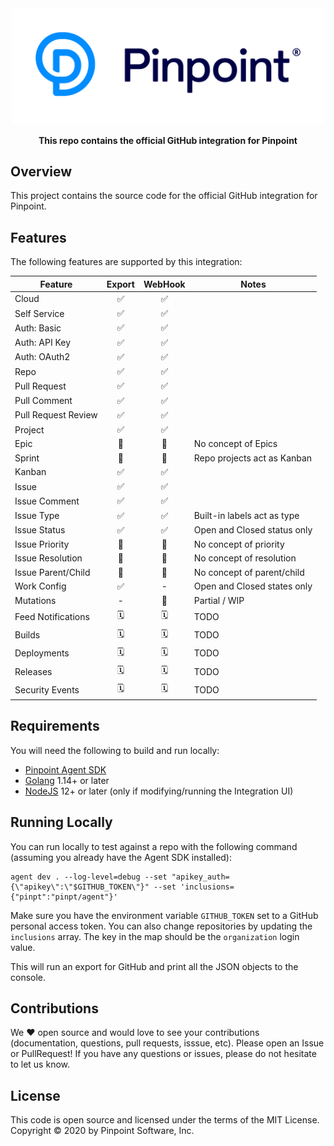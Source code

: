 <div align="center">
	<img width="500" src=".github/logo.svg" alt="pinpt-logo">
</div>

<p align="center" color="#6a737d">
	<strong>This repo contains the official GitHub integration for Pinpoint</strong>
</p>


## Overview

This project contains the source code for the official GitHub integration for Pinpoint.

## Features

The following features are supported by this integration:

| Feature             | Export | WebHook | Notes                         |
|---------------------|:------:|:-------:|-------------------------------|
| Cloud               |   ✅   |    ✅   |                              |
| Self Service        |   ✅   |    ✅   |                              |
| Auth: Basic         |   ✅   |    ✅   |                              |
| Auth: API Key       |   ✅   |    ✅   |                              |
| Auth: OAuth2        |   ✅   |    ✅   |                              |
| Repo                |   ✅   |    ✅   |                              |
| Pull Request        |   ✅   |    ✅   |                              |
| Pull Comment        |   ✅   |    ✅   |                              |
| Pull Request Review |   ✅   |    ✅   |                              |
| Project             |   ✅   |    ✅   |                              |
| Epic                |   🛑   |    🛑   | No concept of Epics          |
| Sprint              |   🛑   |    🛑   | Repo projects act as Kanban  |
| Kanban              |   ✅   |    ✅   |                              |
| Issue               |   ✅   |    ✅   |                              |
| Issue Comment       |   ✅   |    ✅   |                              |
| Issue Type          |   ✅   |    ✅   | Built-in labels act as type  |
| Issue Status        |   ✅   |    ✅   | Open and Closed status only  |
| Issue Priority      |   🛑   |    🛑   | No concept of priority       |
| Issue Resolution    |   🛑   |    🛑   | No concept of resolution     |
| Issue Parent/Child  |   🛑   |    🛑   | No concept of parent/child   |
| Work Config         |   ✅   |    -    | Open and Closed states only  |
| Mutations           |   -    |    📝   | Partial / WIP                |
| Feed Notifications  |   🗓   |    🗓   | TODO                         |
| Builds              |   🗓   |    🗓   | TODO                         |
| Deployments         |   🗓   |    🗓   | TODO                         |
| Releases            |   🗓   |    🗓   | TODO                         |
| Security Events     |   🗓   |    🗓   | TODO                         |

## Requirements

You will need the following to build and run locally:

- [Pinpoint Agent SDK](https://github.com/pinpt/agent)
- [Golang](https://golang.org) 1.14+ or later
- [NodeJS](https://nodejs.org) 12+ or later (only if modifying/running the Integration UI)

## Running Locally

You can run locally to test against a repo with the following command (assuming you already have the Agent SDK installed):

```
agent dev . --log-level=debug --set "apikey_auth={\"apikey\":\"$GITHUB_TOKEN\"}" --set 'inclusions={"pinpt":"pinpt/agent"}'
```

Make sure you have the environment variable `GITHUB_TOKEN` set to a GitHub personal access token.  You can also change repositories by updating the `inclusions` array.  The key in the map should be the `organization` login value.

This will run an export for GitHub and print all the JSON objects to the console.

## Contributions

We ♥️ open source and would love to see your contributions (documentation, questions, pull requests, isssue, etc). Please open an Issue or PullRequest!  If you have any questions or issues, please do not hesitate to let us know.

## License

This code is open source and licensed under the terms of the MIT License. Copyright &copy; 2020 by Pinpoint Software, Inc.
